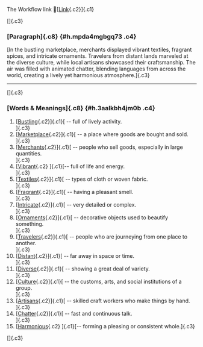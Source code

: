 The Workflow link
👏[[Link](https://www.google.com/url?q=http://www.google.com&sa=D&source=editors&ust=1761259181397627&usg=AOvVaw0bn7aEAGZToVfGtEuiiVOB){.c2}]{.c1}

[]{.c3}

### [Paragraph]{.c8} {#h.mpda4mgbgq73 .c4}

[In the bustling marketplace, merchants displayed vibrant textiles,
fragrant spices, and intricate ornaments. Travelers from distant lands
marveled at the diverse culture, while local artisans showcased their
craftsmanship. The air was filled with animated chatter, blending
languages from across the world, creating a lively yet harmonious
atmosphere.]{.c3}

------------------------------------------------------------------------

[]{.c3}

### [Words & Meanings]{.c8} {#h.3aalkbh4jm0b .c4}

1.  [[Bustling](https://www.google.com/url?q=http://www.google.com&sa=D&source=editors&ust=1761259181399059&usg=AOvVaw0mPKWm2TmR8tY9ESuIE7pI){.c2}]{.c1}[ --
    full of lively activity.\
    ]{.c3}
2.  [[Marketplace](https://www.google.com/url?q=http://www.google.com&sa=D&source=editors&ust=1761259181399366&usg=AOvVaw1Of9bdFxKobiBYiQ1IfXw5){.c2}]{.c1}[ --
    a place where goods are bought and sold.\
    ]{.c3}
3.  [[Merchants](https://www.google.com/url?q=http://www.google.com&sa=D&source=editors&ust=1761259181399599&usg=AOvVaw0O0LTX9xaKyWYLYsh6b7cC){.c2}]{.c1}[ --
    people who sell goods, especially in large quantities.\
    ]{.c3}
4.  [[Vibrant](https://www.google.com/url?q=http://www.google.com&sa=D&source=editors&ust=1761259181399817&usg=AOvVaw23LAKYAVpT2H80ynhPUnft){.c2}
    ]{.c1}[-- full of life and energy.\
    ]{.c3}
5.  [[Textiles](https://www.google.com/url?q=http://www.google.com&sa=D&source=editors&ust=1761259181400009&usg=AOvVaw2d5ZLAgxC0twj9Gdw9FKd5){.c2}]{.c1}[ --
    types of cloth or woven fabric.\
    ]{.c3}
6.  [[Fragrant](https://www.google.com/url?q=http://www.google.com&sa=D&source=editors&ust=1761259181400205&usg=AOvVaw3kXeh-FV02CDtAa1WcpEJ7){.c2}]{.c1}[ --
    having a pleasant smell.\
    ]{.c3}
7.  [[Intricate](https://www.google.com/url?q=http://www.google.com&sa=D&source=editors&ust=1761259181400381&usg=AOvVaw1CWAvi-MvX8_ptM2I-QiR2){.c2}]{.c1}[ --
    very detailed or complex.\
    ]{.c3}
8.  [[Ornaments](https://www.google.com/url?q=http://www.google.com&sa=D&source=editors&ust=1761259181400582&usg=AOvVaw2_UanA38ekYASwnh4w2w7v){.c2}]{.c1}[ --
    decorative objects used to beautify something.\
    ]{.c3}
9.  [[Travelers](https://www.google.com/url?q=http://www.google.com&sa=D&source=editors&ust=1761259181400780&usg=AOvVaw2A1pQ9OCndx12PdHqXinXE){.c2}]{.c1}[ --
    people who are journeying from one place to another.\
    ]{.c3}
10. [[Distant](https://www.google.com/url?q=http://www.google.com&sa=D&source=editors&ust=1761259181400960&usg=AOvVaw1q0gQxcn_6x0GQFF2BSM0_){.c2}]{.c1}[ --
    far away in space or time.\
    ]{.c3}
11. [[Diverse](https://www.google.com/url?q=http://www.google.com&sa=D&source=editors&ust=1761259181401173&usg=AOvVaw2LzDdZnJoJ6vj6bzy1aaCW){.c2}]{.c1}[ --
    showing a great deal of variety.\
    ]{.c3}
12. [[Culture](https://www.google.com/url?q=http://www.google.com&sa=D&source=editors&ust=1761259181401381&usg=AOvVaw1xSTgLujp-CTZDI3ElLL7r){.c2}]{.c1}[ --
    the customs, arts, and social institutions of a group.\
    ]{.c3}
13. [[Artisans](https://www.google.com/url?q=http://www.google.com&sa=D&source=editors&ust=1761259181401619&usg=AOvVaw0hjyzvcXApuUPuD0xbycsV){.c2}]{.c1}[ --
    skilled craft workers who make things by hand.\
    ]{.c3}
14. [[Chatter](https://www.google.com/url?q=http://www.google.com&sa=D&source=editors&ust=1761259181401815&usg=AOvVaw0CFN30DOL22ZPCUVbuZiPs){.c2}]{.c1}[ --
    fast and continuous talk.\
    ]{.c3}
15. [[Harmonious](https://www.google.com/url?q=http://www.google.com&sa=D&source=editors&ust=1761259181401937&usg=AOvVaw10Ci_boDNl5sMzW8u78V9r){.c2}
    ]{.c1}[-- forming a pleasing or consistent whole.]{.c3}

[]{.c3}
